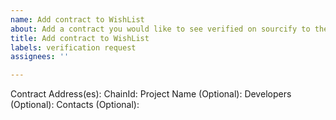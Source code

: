```yaml
---
name: Add contract to WishList
about: Add a contract you would like to see verified on sourcify to the WishList
title: Add contract to WishList
labels: verification request
assignees: ''

---
```


Contract Address(es):
ChainId:
Project Name (Optional):
Developers (Optional):
Contacts (Optional):
